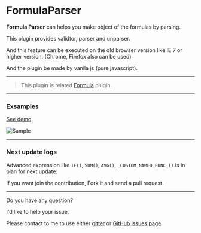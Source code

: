 # FormulaParser

**Formula Parser** can helps you make object of the formulas by parsing.

This plugin provides validtor, parser and unparser.

And this feature can be executed on the old browser version like IE 7 or higher version. (Chrome, Firefox also can be used)

And the plugin be made by vanila js (pure javascript).

----

> This plugin is related [Formula](https://github.com/KennethanCeyer/Formula) plugin.

----

### Exsamples

[See demo](http://www.pigno.se/barn/PIGNOSE-FormulaParser/)

![Sample](http://www.nhpcw.com/upload/%25EB%258B%25A4%25EC%259A%25B4%25EB%25A1%259C%25EB%2593%259C%2B%25283%2529_071916012514.png)

----

### Next update logs

Advanced expression like `IF()`, `SUM()`, `AVG()`, `_CUSTOM_NAMED_FUNC_()` is in plan for next update.

If you want join the contribution, Fork it and send a pull request.

----

Do you have any question?

I'd like to help your issue.

Please contact to me to use either [gitter](https://gitter.im/KennethanCeyer/PIGNOSE) or [GitHub issues page](https://github.com/KennethanCeyer/FormulaParser/issues)
